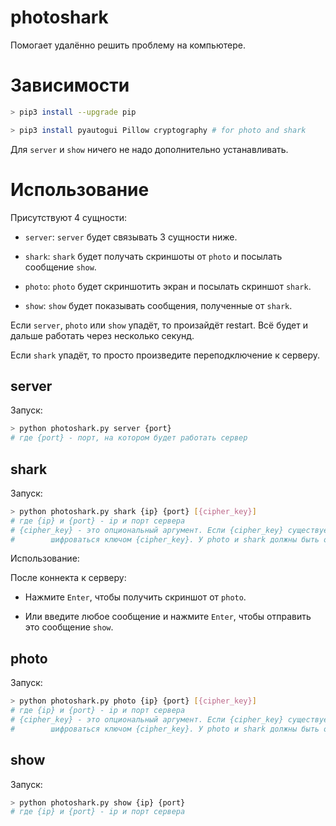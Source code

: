 # photoshark

Помогает удалённо решить проблему на компьютере.

# Зависимости

``` bash
> pip3 install --upgrade pip

> pip3 install pyautogui Pillow cryptography # for photo and shark
```

Для `server` и `show` ничего не надо дополнительно устанавливать.

# Использование

Присутствуют 4 сущности:

- `server`: `server` будет связывать 3 сущности ниже.

- `shark`: `shark` будет получать скриншоты от `photo` и посылать сообщение `show`.

- `photo`: `photo` будет скриншотить экран и посылать скриншот `shark`.

- `show`: `show` будет показывать сообщения, полученные от `shark`.

Если `server`, `photo` или `show` упадёт, то произайдёт restart. Всё будет и дальше работать через несколько секунд.

Если `shark` упадёт, то просто произведите переподключение к серверу.

## server

Запуск:

``` bash
> python photoshark.py server {port}
# где {port} - порт, на котором будет работать сервер
```

## shark

Запуск:

``` bash
> python photoshark.py shark {ip} {port} [{cipher_key}]
# где {ip} и {port} - ip и порт сервера
# {cipher_key} - это опциональный аргумент. Если {cipher_key} существует, то скриншоты будут
#        шифроваться ключом {cipher_key}. У photo и shark должны быть одиннаковые {cipher_key}.
```

Использование:

После коннекта к серверу:

- Нажмите `Enter`, чтобы получить скриншот от `photo`.

- Или введите любое сообщение и нажмите `Enter`, чтобы отправить это сообщение `show`.

## photo

Запуск:

``` bash
> python photoshark.py photo {ip} {port} [{cipher_key}]
# где {ip} и {port} - ip и порт сервера
# {cipher_key} - это опциональный аргумент. Если {cipher_key} существует, то скриншоты будут
#        шифроваться ключом {cipher_key}. У photo и shark должны быть одиннаковые {cipher_key}.
```

## show

Запуск:

``` bash
> python photoshark.py show {ip} {port}
# где {ip} и {port} - ip и порт сервера
```











































